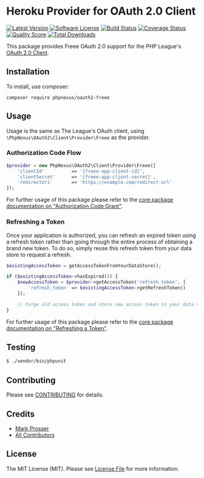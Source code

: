 # Heroku Provider for OAuth 2.0 Client

[![Latest Version](https://img.shields.io/github/release/phpnexus/oauth2-freee.svg?style=flat-square)](https://github.com/phpnexus/oauth2-freee/releases)
[![Software License](https://img.shields.io/badge/license-MIT-brightgreen.svg?style=flat-square)](LICENSE.md)
[![Build Status](https://img.shields.io/travis/phpnexus/oauth2-freee/master.svg?style=flat-square)](https://travis-ci.org/phpnexus/oauth2-freee)
[![Coverage Status](https://img.shields.io/scrutinizer/coverage/g/phpnexus/oauth2-freee.svg?style=flat-square)](https://scrutinizer-ci.com/g/phpnexus/oauth2-freee/code-structure)
[![Quality Score](https://img.shields.io/scrutinizer/g/phpnexus/oauth2-freee.svg?style=flat-square)](https://scrutinizer-ci.com/g/phpnexus/oauth2-freee)
[![Total Downloads](https://img.shields.io/packagist/dt/phpnexus/oauth2-freee.svg?style=flat-square)](https://packagist.org/packages/phpnexus/oauth2-freee)

This package provides Freee OAuth 2.0 support for the PHP League's [OAuth 2.0 Client](https://github.com/thephpleague/oauth2-client).

## Installation

To install, use composer:

```
composer require phpnexus/oauth2-freee
```

## Usage

Usage is the same as The League's OAuth client, using `\PhpNexus\OAuth2\Client\Provider\Freee` as the provider.

### Authorization Code Flow

```php
$provider = new PhpNexus\OAuth2\Client\Provider\Freee([
    'clientId'          => '{freee-app-client-id}',
    'clientSecret'      => '{freee-app-client-secret}',
    'redirectUri'       => 'https://example.com/redirect-url'
]);
```

For further usage of this package please refer to the [core package documentation on "Authorization Code Grant"](https://github.com/thephpleague/oauth2-client#usage).

### Refreshing a Token

Once your application is authorized, you can refresh an expired token using a refresh token rather than going through the entire process of obtaining a brand new token. To do so, simply reuse this refresh token from your data store to request a refresh.

```php
$existingAccessToken = getAccessTokenFromYourDataStore();

if ($existingAccessToken->hasExpired()) {
    $newAccessToken = $provider->getAccessToken('refresh_token', [
        'refresh_token' => $existingAccessToken->getRefreshToken()
    ]);

    // Purge old access token and store new access token to your data store.
}
```

For further usage of this package please refer to the [core package documentation on "Refreshing a Token"](https://github.com/thephpleague/oauth2-client#refreshing-a-token).

## Testing

``` bash
$ ./vendor/bin/phpunit
```

## Contributing

Please see [CONTRIBUTING](https://github.com/phpnexus/oauth2-freee/blob/master/CONTRIBUTING.md) for details.


## Credits

- [Mark Prosser](https://github.com/phpnexus)
- [All Contributors](https://github.com/phpnexus/oauth2-freee/contributors)


## License

The MIT License (MIT). Please see [License File](https://github.com/phpnexus/oauth2-freee/blob/master/LICENSE) for more information.
